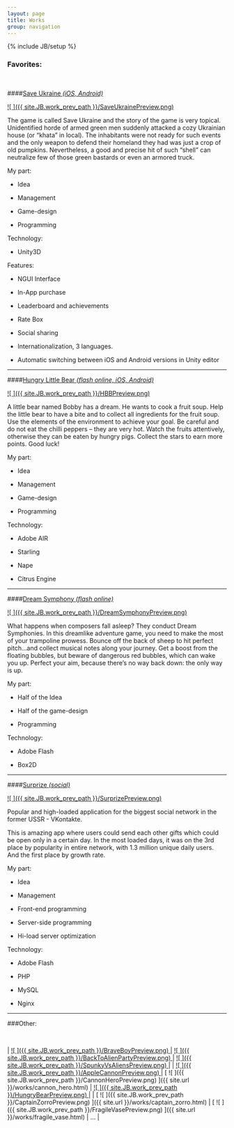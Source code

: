 ```yaml
---
layout: page
title: Works
group: navigation
---
```


{% include JB/setup %}

<!-- style="background-color:#F00" -->

<!-- Туду
   * Обьявить константой путь к превью ассетам и обычным ассетам
-->
<!--
Порядок расположения работ. Можно чем ниже - тем старше.
BraveBoyPreview.png

DreamSymphonyPreview.png
BackToAlienPartyPreview.png
SpunkyVsAliensPreview.png
HungryBearPreview.png

AppleCannonPreview.png
CannonHeroPreview.png
CaptainZorroPreview.png
FragileVasePreview.png
-->

### Favorites:

<br>

####[Save Ukraine *(iOS, Android)*](/works/save_ukraine.html)

[ ![ ]({{ site.JB.work_prev_path }}/SaveUkrainePreview.png) ](/works/save_ukraine.html)

The game is called Save Ukraine and the story of the game is very topical. Unidentified horde of armed green men
suddenly attacked a cozy Ukrainian house (or “khata” in local). The inhabitants were not ready for such events and
the only weapon to defend their homeland they had was just a crop of old pumpkins. Nevertheless, a good and precise
hit of such “shell” can neutralize few of those green bastards or even an armored truck.

My part:

* Idea

* Management

* Game-design

* Programming

Technology:

* Unity3D

Features:

* NGUI Interface

* In-App purchase

* Leaderboard and achievements

* Rate Box

* Social sharing

* Internationalization, 3 languages.

* Automatic switching between iOS and Android versions in Unity editor

---

####[Hungry Little Bear *(flash online, iOS, Android)*](/works/hungry_little_bear.html)

[ ![ ]({{ site.JB.work_prev_path }}/HBBPreview.png) ](/works/hungry_little_bear.html)

A little bear named Bobby has a dream. He wants to cook a fruit soup. Help the little bear to have a bite and to
collect all ingredients for the fruit soup. Use the elements of the environment to achieve your goal. Be careful
and do not eat the chilli peppers – they are very hot. Watch the fruits attentively, otherwise they can be eaten
by hungry pigs. Collect the stars to earn more points. Good luck!

My part:

* Idea

* Management

* Game-design

* Programming


Technology:

* Adobe AIR

* Starling

* Nape

* Citrus Engine

---

####[Dream Symphony *(flash online)*](/works/dream_symphony.html)

[ ![ ]({{ site.JB.work_prev_path }}/DreamSymphonyPreview.png) ](/works/dream_symphony.html)

What happens when composers fall asleep? They conduct Dream Symphonies.
In this dreamlike adventure game, you need to make the most of your trampoline prowess. Bounce off the back
of sheep to hit perfect pitch…and collect musical notes along your journey. Get a boost from the floating bubbles,
but beware of dangerous red bubbles, which can wake you up. Perfect your aim, because
there’s no way back down: the only way is up.

My part:

* Half of the Idea

* Half of the game-design

* Programming

Technology:

* Adobe Flash

* Box2D

---

####[Surprize *(social)*](/works/surprize.html)

[ ![ ]({{ site.JB.work_prev_path }}/SurprizePreview.png) ](/works/surprize.html)

Popular and high-loaded application for the biggest social network in the former USSR - VKontakte.

This is amazing app where users could send each other gifts which could be open only in a certain day.
In the most loaded days, it was on the 3rd place by popularity in entire network, with 1.3 million unique daily users.
And the first place by growth rate.

My part:

* Idea

* Management

* Front-end programming

* Server-side programming

* Hi-load server optimization

Technology:

* Adobe Flash

* PHP

* MySQL

* Nginx

---

###Other:

<br>

| [ ![ ]({{ site.JB.work_prev_path }}/BraveBoyPreview.png) ](/works/brave_boy.html) | [ ![ ]({{ site.JB.work_prev_path }}/BackToAlienPartyPreview.png) ](/works/back_to_alien_party.html) | [ ![ ]({{ site.JB.work_prev_path }}/SpunkyVsAliensPreview.png) ](/works/spunky_vs_aliens.html) |
| [ ![ ]({{ site.JB.work_prev_path }}/AppleCannonPreview.png) ](/works/apple_cannon.html) | [ ![ ]({{ site.JB.work_prev_path }}/CannonHeroPreview.png) ]({{ site.url }}/works/cannon_hero.html) | [ ![ ]({{ site.JB.work_prev_path }}/HungryBearPreview.png) ](/works/hungry_bear.html) |
| [ ![ ]({{ site.JB.work_prev_path }}/CaptainZorroPreview.png) ]({{ site.url }}/works/captain_zorro.html) | [ ![ ]({{ site.JB.work_prev_path }}/FragileVasePreview.png) ]({{ site.url }}/works/fragile_vase.html) | ... |
